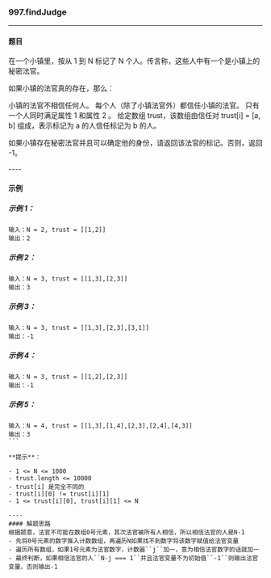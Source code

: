 ### 997.findJudge
----
#### 题目
在一个小镇里，按从 1 到 N 标记了 N 个人。传言称，这些人中有一个是小镇上的秘密法官。

如果小镇的法官真的存在，那么：

小镇的法官不相信任何人。
每个人（除了小镇法官外）都信任小镇的法官。
只有一个人同时满足属性 1 和属性 2 。
给定数组 trust，该数组由信任对 trust[i] = [a, b] 组成，表示标记为 a 的人信任标记为 b 的人。

如果小镇存在秘密法官并且可以确定他的身份，请返回该法官的标记。否则，返回 -1。

---- 
#### 示例

##### 示例 1：

```
输入：N = 2, trust = [[1,2]]
输出：2
```

##### 示例 2：

```
输入：N = 3, trust = [[1,3],[2,3]]
输出：3
```

##### 示例 3：

```
输入：N = 3, trust = [[1,3],[2,3],[3,1]]
输出：-1
```

##### 示例 4：

```
输入：N = 3, trust = [[1,2],[2,3]]
输出：-1
```

##### 示例 5：

```
输入：N = 4, trust = [[1,3],[1,4],[2,3],[2,4],[4,3]]
输出：3
``` 

**提示**：

- 1 <= N <= 1000
- trust.length <= 10000
- trust[i] 是完全不同的
- trust[i][0] != trust[i][1]
- 1 <= trust[i][0], trust[i][1] <= N

----
#### 解题思路
根据题意，法官不可能在数组0号元素，其次法官被所有人相信，所以相信法官的人是N-1
- 先将0号元素的数字推入计数数组，再遍历N如果找不到数字将该数字赋值给法官变量
- 遍历所有数组，如果1号元素为法官数字，计数器``j``加一，意为相信法官数字的话就加一
- 最终判断，如果相信法官的人``N-j === 1``并且法官变量不为初始值``-1``则输出法官变量，否则输出-1